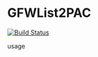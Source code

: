GFWList2PAC
===========

[![Build Status](https://travis-ci.org/clowwindy/gfwlist2pac.png?branch=master)](https://travis-ci.org/clowwindy/gfwlist2pac)

usage
